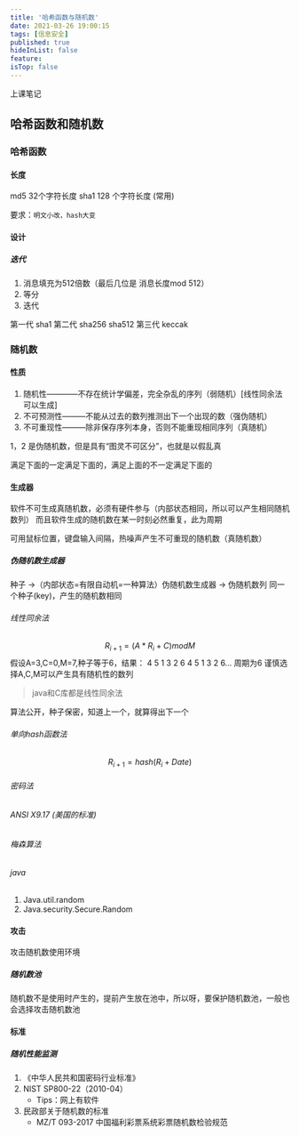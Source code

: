 ```yaml
---
title: '哈希函数与随机数'
date: 2021-03-26 19:00:15
tags: [信息安全]
published: true
hideInList: false
feature: 
isTop: false
---
```


上课笔记

<!--more-->

## 哈希函数和随机数

### 哈希函数

#### 长度

md5 32个字符长度
sha1 128 个字符长度 (常用)

要求：``明文小改，hash大变``

#### 设计

##### 迭代

1. 消息填充为512倍数（最后几位是 消息长度mod 512）
2. 等分
3. 迭代

第一代 sha1
第二代 sha256 sha512
第三代 keccak

### 随机数

#### 性质

1. 随机性————不存在统计学偏差，完全杂乱的序列（弱随机）[线性同余法可以生成]
2. 不可预测性———不能从过去的数列推测出下一个出现的数（强伪随机）
3. 不可重现性———除非保存序列本身，否则不能重现相同序列（真随机）

1，2 是伪随机数，但是具有“图灵不可区分”，也就是以假乱真

满足下面的一定满足下面的，满足上面的不一定满足下面的

#### 生成器

软件不可生成真随机数，必须有硬件参与（内部状态相同，所以可以产生相同随机数列）
而且软件生成的随机数在某一时刻必然重复，此为周期

可用鼠标位置，键盘输入间隔，热噪声产生不可重现的随机数（真随机数）

##### 伪随机数生成器

种子 ->（内部状态=有限自动机=一种算法）伪随机数生成器 -> 伪随机数列
同一个种子(key)，产生的随机数相同

###### 线性同余法

$$R_{i+1}=(A*R_{i}+C) mod M$$
假设A=3,C=0,M=7,种子等于6，结果：
4 5 1 3 2 6 4 5 1 3 2 6... 周期为6
谨慎选择A,C,M可以产生具有随机性的数列

>java和C库都是线性同余法

算法公开，种子保密，知道上一个，就算得出下一个

###### 单向hash函数法

$$R_{i+1}=hash(R_i+Date)$$

###### 密码法

###### ANSI X9.17 (美国的标准)

###### 梅森算法

###### java

1. Java.util.random
2. Java.security.Secure.Random

#### 攻击

攻击随机数使用环境

##### 随机数池

随机数不是使用时产生的，提前产生放在池中，所以呀，要保护随机数池，一般也会选择攻击随机数池

#### 标准

##### 随机性能监测

1. 《中华人民共和国密码行业标准》
2. NIST SP800-22（2010-04）
    + Tips：网上有软件
3. 民政部关于随机数的标准
    + MZ/T 093-2017 中国福利彩票系统彩票随机数检验规范
